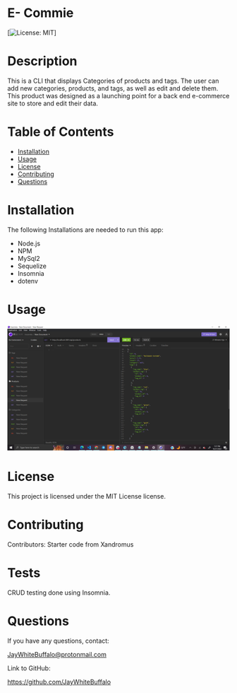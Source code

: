 
# E- Commie
[![License: MIT](https://img.shields.io/badge/License-MIT-yellow.svg)]
# Description
This is a CLI that displays Categories of products and tags. The user can add new categories, products, and tags, as well as edit and delete them. This product was designed as a launching point for a back end e-commerce site to store and edit their data.
# Table of Contents
* [Installation](#installation)
* [Usage](#usage)
* [License](#license)
* [Contributing](#contributing)
* [Questions](#questions)
# Installation
The following Installations are needed to run this app:
* Node.js
* NPM
* MySql2
* Sequelize
* Insomnia
* dotenv
# Usage

[![Video Tutorial](./Screenshot%20(6).png)](https://drive.google.com/file/d/1yRVhUcHKxy-b1MymGfEpv_38d-9XIhYa/view "Ecommie Video Walkthrough")
# License
This project is licensed under the MIT License license.
# Contributing
Contributors: Starter code from Xandromus
# Tests
CRUD testing done using Insomnia.
# Questions
If you have any questions, contact:

 JayWhiteBuffalo@protonmail.com

 Link to GitHub:

https://github.com/JayWhiteBuffalo
